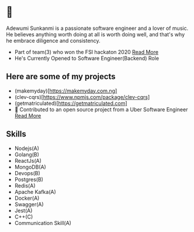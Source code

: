 # 👋
  Adewumi Sunkanmi is a passionate software engineer and a lover of music.
  He believes anything worth doing at all is worth doing well, and that's why he embrace diligence and consistency.
- Part of team(3) who won the FSI hackaton 2020 [Read More](https://firebasestorage.googleapis.com/v0/b/oaiup-ee651.appspot.com/o/Screenshot%20(88).png?alt=media&token=dfa3b582-c872-4d08-9681-7a01d935ac31)
- He's Currently Opened to Software Engineer(Backend) Role
## Here are some of my projects
- (makemyday)[https://makemyday.com.ng]
- (clev-cqrs)[https://www.npmjs.com/package/clev-cqrs]
- (getmatriculated)[https://getmatriculated.com]
- 👯 Contributed to an open source project from a Uber Software Engineer [Read More](https://github.com/trekhleb/javascript-algorithms/pull/517)

## Skills
- Nodejs(A)
- Golang(B)
- ReactJs(A)
- MongoDB(A)
- Devops(B)
- Postgres(B)
- Redis(A)
- Apache Kafka(A)
- Docker(A)
- Swagger(A)
- Jest(A)
- C++(C)
- Communication Skill(A)


